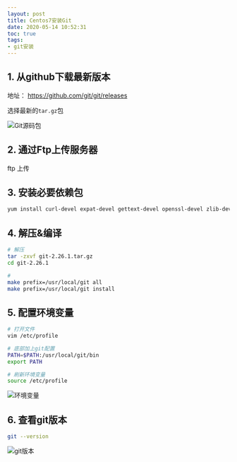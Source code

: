 ```yaml
---
layout: post
title: Centos7安装Git
date: 2020-05-14 10:52:31
toc: true
tags: 
- git安装
---
```


## 1. 从github下载最新版本

地址： https://github.com/git/git/releases 

选择最新的`tar.gz`包

![Git源码包](/image/centos-git/1587025342450.png) 

## 2. 通过Ftp上传服务器

ftp 上传

<!-- more -->

## 3. 安装必要依赖包

```bash
yum install curl-devel expat-devel gettext-devel openssl-devel zlib-devel gcc perl-ExtUtils-MakeMaker
```

## 4. 解压&编译

```bash
# 解压
tar -zxvf git-2.26.1.tar.gz
cd git-2.26.1

#
make prefix=/usr/local/git all
make prefix=/usr/local/git install
```

## 5. 配置环境变量

```bash
# 打开文件
vim /etc/profile

# 底部加上git配置
PATH=$PATH:/usr/local/git/bin
export PATH

# 刷新环境变量
source /etc/profile
```

![环境变量](/image/centos-git/1587025280990.png)

## 6. 查看git版本

```bash
git --version
```

![git版本](/image/centos-git/1587025243394.png)